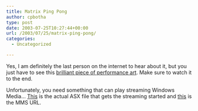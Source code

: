 ```yaml
---
title: Matrix Ping Pong
author: cpbotha
type: post
date: 2003-07-25T10:27:44+00:00
url: /2003/07/25/matrix-ping-pong/
categories:
  - Uncategorized

---
```

Yes, I am definitely the last person on the internet to hear about it, but you just have to see this [brilliant piece of performance art][1]. Make sure to watch it to the end.

Unfortunately, you need something that can play streaming Windows Media… [This][2] is the actual ASX file that gets the streaming started and [this][3] is the MMS URL.

 [1]: http://www.ntv.co.jp/channel/kasoh/kin10.html
 [2]: http://www.ntv.co.jp/channel/asx/hkzkt10.asx
 [3]: mms://wmt-od.stream.ne.jp/ntv/hkzkt/hkzkt10.wmv
